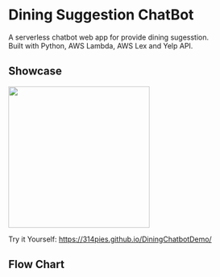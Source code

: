 # Dining Suggestion ChatBot

A serverless chatbot web app for provide dining sugesstion.  
Built with Python, AWS Lambda, AWS Lex and Yelp API.

## Showcase

<img src="https://raw.githubusercontent.com/314pies/Concierge-Chatbot-Dining-Suggestion/main/img%20host/demo.gif" height="280" >

Try it Yourself: https://314pies.github.io/DiningChatbotDemo/

## Flow Chart
